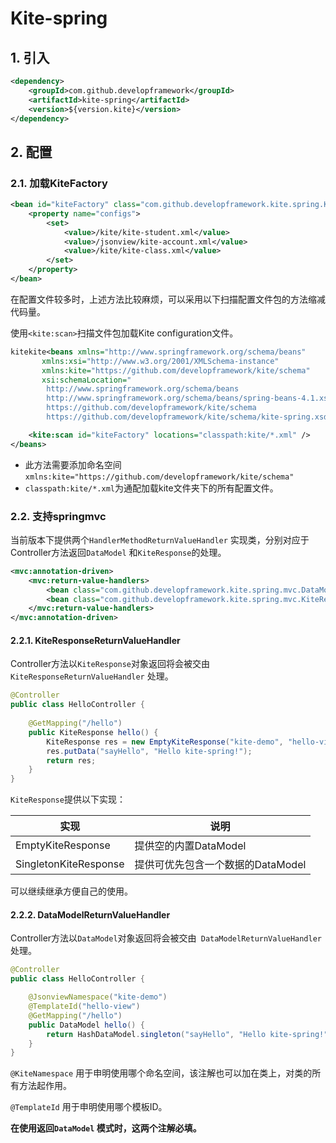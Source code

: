 # Kite-spring

## 1. 引入

```xml
<dependency>
    <groupId>com.github.developframework</groupId>
    <artifactId>kite-spring</artifactId>
    <version>${version.kite}</version>
</dependency>
```

## 2. 配置

### 2.1. 加载KiteFactory

```xml
<bean id="kiteFactory" class="com.github.developframework.kite.spring.KiteFactoryFactoryBean">
    <property name="configs">
        <set>
            <value>/kite/kite-student.xml</value>
            <value>/jsonview/kite-account.xml</value>
            <value>/kite/kite-class.xml</value>
        </set>
    </property>
</bean>
```

在配置文件较多时，上述方法比较麻烦，可以采用以下扫描配置文件包的方法缩减代码量。

使用`<kite:scan>`扫描文件包加载Kite configuration文件。

```xml
kitekite<beans xmlns="http://www.springframework.org/schema/beans"
       xmlns:xsi="http://www.w3.org/2001/XMLSchema-instance"
       xmlns:kite="https://github.com/developframework/kite/schema"
       xsi:schemaLocation="
		http://www.springframework.org/schema/beans
		http://www.springframework.org/schema/beans/spring-beans-4.1.xsd
		https://github.com/developframework/kite/schema
		https://github.com/developframework/kite/schema/kite-spring.xsd">

    <kite:scan id="kiteFactory" locations="classpath:kite/*.xml" />
</beans>
```

- 此方法需要添加命名空间`xmlns:kite="https://github.com/developframework/kite/schema"`
- `classpath:kite/*.xml`为通配加载kite文件夹下的所有配置文件。

### 2.2. 支持springmvc

当前版本下提供两个`HandlerMethodReturnValueHandler` 实现类，分别对应于Controller方法返回`DataModel` 和`KiteResponse`的处理。

```xml
<mvc:annotation-driven>
    <mvc:return-value-handlers>
        <bean class="com.github.developframework.kite.spring.mvc.DataModelReturnValueHandler" />
        <bean class="com.github.developframework.kite.spring.mvc.KiteResponseReturnValueHandler" />
    </mvc:return-value-handlers>
</mvc:annotation-driven>
```

#### 2.2.1. KiteResponseReturnValueHandler

Controller方法以`KiteResponse`对象返回将会被交由` KiteResponseReturnValueHandler` 处理。

```java
@Controller
public class HelloController {
    
    @GetMapping("/hello")
    public KiteResponse hello() {
        KiteResponse res = new EmptyKiteResponse("kite-demo", "hello-view");
        res.putData("sayHello", "Hello kite-spring!");
        return res;
    }
}
```

`KiteResponse`提供以下实现：

| 实现                  | 说明                              |
| --------------------- | --------------------------------- |
| EmptyKiteResponse     | 提供空的内置DataModel             |
| SingletonKiteResponse | 提供可优先包含一个数据的DataModel |

可以继续继承方便自己的使用。

#### 2.2.2. DataModelReturnValueHandler

Controller方法以`DataModel`对象返回将会被交由` DataModelReturnValueHandler` 处理。

```java
@Controller
public class HelloController {

    @JsonviewNamespace("kite-demo")
    @TemplateId("hello-view")
    @GetMapping("/hello")
    public DataModel hello() {
        return HashDataModel.singleton("sayHello", "Hello kite-spring!");
    }
}
```

`@KiteNamespace` 用于申明使用哪个命名空间，该注解也可以加在类上，对类的所有方法起作用。

`@TemplateId` 用于申明使用哪个模板ID。

**在使用返回`DataModel` 模式时，这两个注解必填。**


